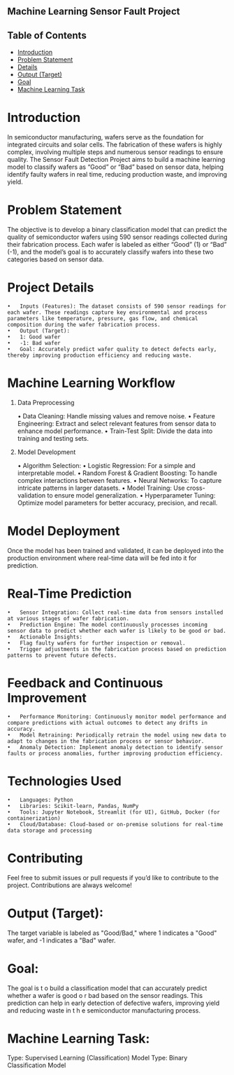 ## Machine Learning Sensor Fault Project

## Table of Contents
- [Introduction](#Introduction)
- [Problem Statement](#problem-statement)
- [ Details](#details)
- [Output (Target)](#Output-Target)
- [Goal](#Goal)
- [Machine Learning Task](#Machine-Learning-Task)


# Introduction

In semiconductor manufacturing, wafers serve as the foundation for integrated circuits and solar cells. The fabrication of these wafers is highly complex, involving multiple steps and numerous sensor readings to ensure quality. The Sensor Fault Detection Project aims to build a machine learning model to classify wafers as “Good” or “Bad” based on sensor data, helping identify faulty wafers in real time, reducing production waste, and improving yield.

# Problem Statement

The objective is to develop a binary classification model that can predict the quality of semiconductor wafers using 590 sensor readings collected during their fabrication process. Each wafer is labeled as either “Good” (1) or “Bad” (-1), and the model’s goal is to accurately classify wafers into these two categories based on sensor data.


# Project Details

	•	Inputs (Features): The dataset consists of 590 sensor readings for each wafer. These readings capture key environmental and process parameters like temperature, pressure, gas flow, and chemical composition during the wafer fabrication process.
	•	Output (Target):
	•	1: Good wafer
	•	-1: Bad wafer
	•	Goal: Accurately predict wafer quality to detect defects early, thereby improving production efficiency and reducing waste.


# Machine Learning Workflow

1. Data Preprocessing

	•	Data Cleaning: Handle missing values and remove noise.
	•	Feature Engineering: Extract and select relevant features from sensor data to enhance model performance.
	•	Train-Test Split: Divide the data into training and testing sets.

2. Model Development

	•	Algorithm Selection:
	•	Logistic Regression: For a simple and interpretable model.
	•	Random Forest & Gradient Boosting: To handle complex interactions between features.
	•	Neural Networks: To capture intricate patterns in larger datasets.
	•	Model Training: Use cross-validation to ensure model generalization.
	•	Hyperparameter Tuning: Optimize model parameters for better accuracy, precision, and recall.

# Model Deployment

Once the model has been trained and validated, it can be deployed into the production environment where real-time data will be fed into it for prediction.

# Real-Time Prediction

	•	Sensor Integration: Collect real-time data from sensors installed at various stages of wafer fabrication.
	•	Prediction Engine: The model continuously processes incoming sensor data to predict whether each wafer is likely to be good or bad.
	•	Actionable Insights:
	•	Flag faulty wafers for further inspection or removal.
	•	Trigger adjustments in the fabrication process based on prediction patterns to prevent future defects.

# Feedback and Continuous Improvement

	•	Performance Monitoring: Continuously monitor model performance and compare predictions with actual outcomes to detect any drifts in accuracy.
	•	Model Retraining: Periodically retrain the model using new data to adapt to changes in the fabrication process or sensor behavior.
	•	Anomaly Detection: Implement anomaly detection to identify sensor faults or process anomalies, further improving production efficiency.


# Technologies Used

	•	Languages: Python
	•	Libraries: Scikit-learn, Pandas, NumPy
	•	Tools: Jupyter Notebook, Streamlit (for UI), GitHub, Docker (for containerization)
	•	Cloud/Database: Cloud-based or on-premise solutions for real-time data storage and processing


# Contributing

Feel free to submit issues or pull requests if you’d like to contribute to the project. Contributions are always welcome!

# Output (Target):
The target variable is labeled as "Good/Bad," where 1 indicates a "Good" wafer, and -1 indicates a "Bad" wafer.

# Goal:
The goal is t o build a classification model that can accurately predict whether a wafer is good o r bad based on the sensor readings. This prediction can help in early detection of defective wafers, improving yield and reducing waste in t h e semiconductor manufacturing process.

# Machine Learning Task:
Type: Supervised Learning (Classification)
Model Type: Binary Classification Model